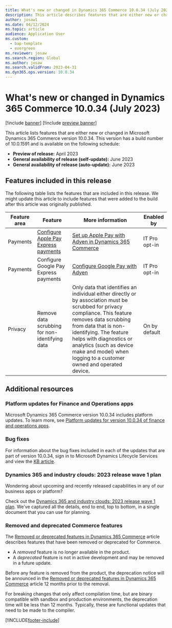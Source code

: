 ```yaml
---
title: What's new or changed in Dynamics 365 Commerce 10.0.34 (July 2023)
description: This article describes features that are either new or changed in Microsoft Dynamics 365 Commerce 10.0.34. 
author: josaw1
ms.date: 04/12/2024
ms.topic: article
audience: Application User
ms.custom: 
  - bap-template
  - evergreen
ms.reviewer: josaw
ms.search.region: Global
ms.author: josaw
ms.search.validFrom: 2023-04-31
ms.dyn365.ops.version: 10.0.34
---
```


# What's new or changed in Dynamics 365 Commerce 10.0.34 (July 2023)

[!include [banner](../includes/banner.md)]
[!include [preview banner](../includes/preview-banner.md)]

This article lists features that are either new or changed in Microsoft Dynamics 365 Commerce version 10.0.34. This version has a build number of 10.0.1591 and is available on the following schedule:

- **Preview of release:** April 2023
- **General availability of release (self-update):** June 2023
- **General availability of release (auto-update):** June 2023

## Features included in this release

The following table lists the features that are included in this release. We might update this article to include features that were added to the build after this article was originally published.

| Feature area | Feature | More information | Enabled by |
|---|---|---|---|
| Payments  | [Configure Apple Pay Express payments](/dynamics365/release-plan/2023wave1/commerce/dynamics365-commerce/configure-apple-pay-express-payments) |  [Set up Apple Pay with Adyen in Dynamics 365 Commerce](../dev-itpro/apple-pay-adyen.md)  | IT Pro opt-in   |
| Payments  |  Configure Google Pay Express payments  | [Configure Google Pay with Adyen](../dev-itpro/google-pay-adyen.md)  | IT Pro opt-in   |
| Privacy | Remove data scrubbing for non-identifying data  |  Only data that identifies an individual either directly or by association must be scrubbed for privacy compliance. This feature removes data scrubbing from data that is non-identifying. The feature helps with diagnostics or analytics (such as device make and model) when logging to a customer owned and operated device. | On by default |


## Additional resources

### Platform updates for Finance and Operations apps

Microsoft Dynamics 365 Commerce version 10.0.34 includes platform updates. To learn more, see [Platform updates for version 10.0.34 of finance and operations apps](../../fin-ops-core/dev-itpro/get-started/whats-new-platform-updates-10-0-34.md). 
  

### Bug fixes

For information about the bug fixes included in each of the updates that are part of version 10.0.34, sign in to Microsoft Dynamics Lifecycle Services and view the [KB article](https://fix.lcs.dynamics.com/Issue/Details?bugId=805875).

### Dynamics 365 and industry clouds: 2023 release wave 1 plan

Wondering about upcoming and recently released capabilities in any of our business apps or platform?

Check out the [Dynamics 365 and industry clouds: 2023 release wave 1 plan](/dynamics365/release-plan/2023wave1/). We've captured all the details, end to end, top to bottom, in a single document that you can use for planning.

### Removed and deprecated Commerce features

The [Removed or deprecated features in Dynamics 365 Commerce](removed-deprecated-features-commerce.md) article describes features that have been removed or deprecated for Commerce.

- A *removed* feature is no longer available in the product.
- A *deprecated* feature is not in active development and may be removed in a future update.

Before any feature is removed from the product, the deprecation notice will be announced in the [Removed or deprecated features in Dynamics 365 Commerce](removed-deprecated-features-commerce.md) article 12 months prior to the removal.


For breaking changes that only affect compilation time, but are binary compatible with sandbox and production environments, the deprecation time will be less than 12 months. Typically, these are functional updates that need to be made to the compiler.

[!INCLUDE[footer-include](../../includes/footer-banner.md)]
